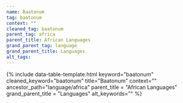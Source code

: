```yaml
---
name: Baatonum
tag: baatonum
context: ""
cleaned_tag: baatonum
parent_tag: africa
parent_title: African Languages
grand_parent_tag: language
grand_parent_title: Languages
alt_tags: 
---
```


{% include data-table-template.html 
  keyword="baatonum" 
  cleaned_keyword="baatonum" 
  title="Baatonum"
  context=""
  ancestor_path="language/africa" 
  parent_title = "African Languages"
  grand_parent_title = "Languages"
  alt_keywords=""
%}

